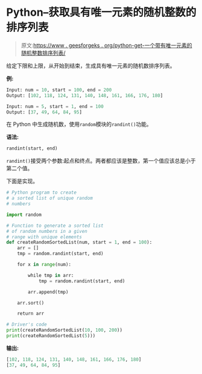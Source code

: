 # Python–获取具有唯一元素的随机整数的排序列表

> 原文:[https://www . geesforgeks . org/python-get-一个带有唯一元素的随机整数排序列表/](https://www.geeksforgeeks.org/python-get-a-sorted-list-of-random-integers-with-unique-elements/)

给定下限和上限，从开始到结束，生成具有唯一元素的随机数排序列表。

**例:**

```py
Input: num = 10, start = 100, end = 200
Output: [102, 118, 124, 131, 140, 148, 161, 166, 176, 180]

Input: num = 5, start = 1, end = 100
Output: [37, 49, 64, 84, 95]

```

在 Python 中生成随机数，使用`random`模块的`randint()`功能。

**语法:**

```py
randint(start, end)

```

`randint()`接受两个参数:起点和终点。两者都应该是整数，第一个值应该总是小于第二个值。

下面是实现。

```py
# Python program to create 
# a sorted list of unique random 
# numbers

import random

# Function to generate a sorted list  
# of random numbers in a given
# range with unique elements
def createRandomSortedList(num, start = 1, end = 100):
    arr = []
    tmp = random.randint(start, end)

    for x in range(num):

        while tmp in arr:
            tmp = random.randint(start, end)

        arr.append(tmp)

    arr.sort()

    return arr

# Driver's code
print(createRandomSortedList(10, 100, 200))
print(createRandomSortedList(5)))
```

**输出:**

```py
[102, 118, 124, 131, 140, 148, 161, 166, 176, 180]
[37, 49, 64, 84, 95]

```